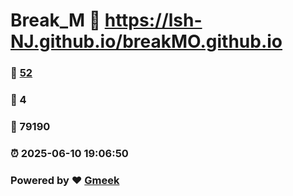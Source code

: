 # Break_M :link: https://lsh-NJ.github.io/breakMO.github.io 
### :page_facing_up: [52](https://lsh-NJ.github.io/breakMO.github.io/tag.html) 
### :speech_balloon: 4 
### :hibiscus: 79190 
### :alarm_clock: 2025-06-10 19:06:50 
### Powered by :heart: [Gmeek](https://github.com/Meekdai/Gmeek)
